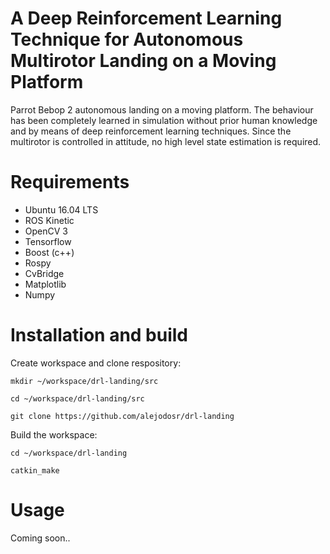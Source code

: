 # A Deep Reinforcement Learning Technique for Autonomous Multirotor Landing on a Moving Platform

Parrot Bebop 2 autonomous landing on a moving platform. The behaviour has been completely learned in simulation without prior human knowledge and by means of deep reinforcement learning
techniques. Since the multirotor is controlled in attitude, no high level state estimation is required.

# Requirements
- Ubuntu 16.04 LTS
- ROS Kinetic
- OpenCV 3
- Tensorflow
- Boost (c++)
- Rospy
- CvBridge
- Matplotlib
- Numpy

# Installation and build

Create workspace and clone respository:

`mkdir ~/workspace/drl-landing/src`

`cd ~/workspace/drl-landing/src`

`git clone https://github.com/alejodosr/drl-landing`

Build the workspace:

`cd ~/workspace/drl-landing`

`catkin_make`

# Usage

Coming soon..
